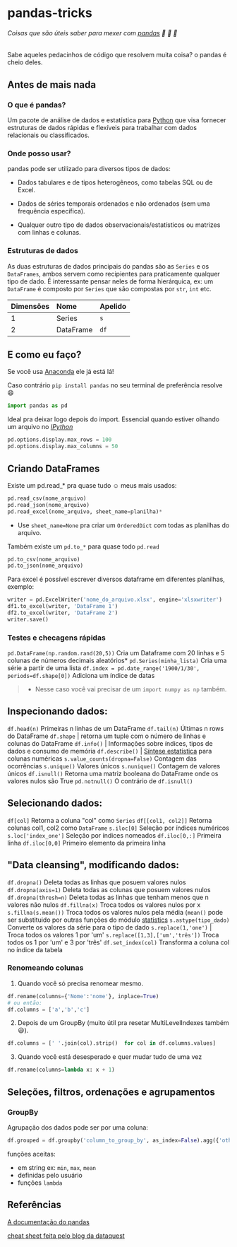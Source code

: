 # pandas-tricks
###### Coisas que são úteis saber para mexer com [pandas][1] :panda_face: :panda_face: :panda_face:
  Sabe aqueles pedacinhos de código que resolvem muita coisa?
  o pandas é cheio deles.
 
## Antes de mais nada

### O que é pandas? 

  Um pacote de análise de dados e estatística para [Python][2] que visa fornecer estruturas de dados rápidas e flexíveis para trabalhar com dados relacionais ou classificados.

### Onde posso usar?
  pandas pode ser utilizado para diversos tipos de dados:
  
  + Dados tabulares e de tipos heterogêneos, como tabelas SQL ou de Excel.
  
  + Dados de séries temporais ordenados e não ordenados (sem uma frequência específica).
  
  + Qualquer outro tipo de dados observacionais/estatísticos ou matrizes com linhas e colunas.

### Estruturas de dados
As duas estruturas de dados principais do pandas são as `Series` e os `DataFrames`, ambos servem como recipientes para praticamente qualquer tipo de dado. É interessante pensar neles de forma hierárquica, ex: um `DataFrame` é composto por `Series` que são compostas por `str`, `int` etc. 



| Dimensões | Nome | Apelido |
| :--- | :--- | :--- |
| 1 | Series | `s` |
| 2 | DataFrame | `df` |


## E como eu faço?
  Se você usa [Anaconda][3] ele já está lá!
  
  Caso contrário `pip install pandas` no seu terminal de preferência resolve :smile:
  
  ```Python console:
import pandas as pd
```
  

  

  Ideal pra deixar logo depois do import.
  Essencial quando estiver olhando um arquivo no [*IPython*][4]
  

```Python console:
pd.options.display.max_rows = 100
pd.options.display.max_columns = 50
```

## Criando DataFrames

Existe um pd.read_* pra quase tudo :relaxed:
meus mais usados:
```Python console:
pd.read_csv(nome_arquivo)
pd.read_json(nome_arquivo)
pd.read_excel(nome_arquivo, sheet_name=planilha)*
```
* Use `sheet_name=None` pra criar um `OrderedDict` com todas as planilhas do arquivo.

Também existe um `pd.to_*` para quase todo `pd.read` 
```Python console:
pd.to_csv(nome_arquivo)
pd.to_json(nome_arquivo)
```
Para excel é possível escrever diversos dataframe em diferentes planilhas, exemplo:
```Python console:
writer = pd.ExcelWriter('nome_do_arquivo.xlsx', engine='xlsxwriter')
df1.to_excel(writer, 'DataFrame 1')
df2.to_excel(writer, 'DataFrame 2')
writer.save()
```
### Testes e checagens rápidas

`pd.DataFrame(np.random.rand(20,5))` Cria um Dataframe com 20 linhas e 5 colunas de números decimais aleatórios*
`pd.Series(minha_lista)` Cria uma série a partir de uma lista
`df.index = pd.date_range('1900/1/30', periods=df.shape[0])` Adiciona um índice de datas

> * Nesse caso você vai precisar de um `import numpy as np` também.

## Inspecionando dados:


`df.head(n)` Primeiras n linhas de um  DataFrame
`df.tail(n)` Últimas n rows do DataFrame
`df.shape` | retorna um tuple com o número de linhas e colunas do DataFrame
`df.info()` | Informações sobre índices, tipos de dados e consumo de memória
`df.describe()` | [Síntese estatística][6] para colunas numéricas
`s.value_counts(dropna=False)` Contagem das ocorrências
`s.unique()` Valores únicos 
`s.nunique()` Contagem de valores únicos
`df.isnull()` Retorna uma matriz booleana do DataFrame onde os valores nulos são True
`pd.notnull()` O contrário de `df.isnull()`
  

## Selecionando dados:
`df[col]` Retorna a coluna "col" como `Series`
`df[[col1, col2]]` Retorna colunas col1, col2 como `DataFrame`
`s.iloc[0]` Seleção por índices numéricos
`s.loc['index_one']` Seleção por índices nomeados
`df.iloc[0,:]` Primeira linha
`df.iloc[0,0]` Primeiro elemento da primeira linha

## "Data cleansing",  modificando dados:
`df.dropna()` Deleta todas as linhas que posuem valores nulos
`df.dropna(axis=1)` Deleta todas as colunas que posuem valores nulos
`df.dropna(thresh=n)` Deleta todas as linhas que tenham menos que n valores não nulos
`df.fillna(x)` Troca todos os valores nulos por x
`s.fillna(s.mean())` Troca todos os valores nulos pela média (`mean()` pode ser substituido por outras funções do módulo [statistics][7]
`s.astype(tipo_dado)` Converte os valores da série para o tipo de dado
`s.replace(1,'one')` | Troca todos os valores 1 por 'um'
`s.replace([1,3],['um','três'])` Troca todos os 1 por 'um' e 3 por 'três'
`df.set_index(col)` Transforma a coluna col no índice da tabela

### Renomeando colunas

1. Quando você só precisa renomear mesmo.
```Python console:
df.rename(columns={'Nome':'nome'}, inplace=True)
# ou então:
df.columns = ['a','b','c']
```

2. Depois de um GroupBy (muito útil pra resetar MultiLevelIndexes também :smiley:).
```Python console:
df.columns = [' '.join(col).strip()  for col in df.columns.values]
```

3. Quando você está desesperado e quer mudar tudo de uma vez
```Python console:
df.rename(columns=lambda x: x + 1)
```

## Seleções, filtros, ordenações e agrupamentos


### GroupBy
Agrupação dos dados pode ser por uma coluna:
```Python console:
df.grouped = df.groupby('column_to_group_by', as_index=False).agg({'other_columns': função ou lista de funções*})
```
funções aceitas:
 * em string ex: `min`, `max`, `mean`
 * definidas pelo usuário
 * funções `lambda`
 
## Referências
[A documentação do pandas][1]

[cheat sheet feita pelo blog da dataquest][5]

[1]: https://pandas.pydata.org/pandas-docs/stable/
[2]: https://www.python.org/
[3]: https://www.anaconda.com/distribution/
[4]: https://ipython.org/
[5]: https://www.dataquest.io/blog/pandas-cheat-sheet/
[6]: https://pt.wikipedia.org/wiki/S%C3%ADntese_estat%C3%ADstica
[7]: https://docs.python.org/3/library/statistics.html

